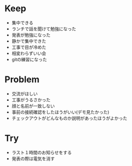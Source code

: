 # Keep
- 集中できる
- ランチで話を聞けて勉強になった
- 発表が勉強になった
- 静かで集中できた
- 工事で目が冷めた
- 相変わらずいい会
- gitの練習になった

# Problem
- 交流がほしい
- 工事がうるさかった
- 顔と名前が一致しない
- 事前の接続確認をしたほうがいい(デモ見たかった)
- チェックアウトがどんなものか説明があったほうがよかった

# Try
- ラスト１時間のお知らせをする
- 発表の際は電気を消す